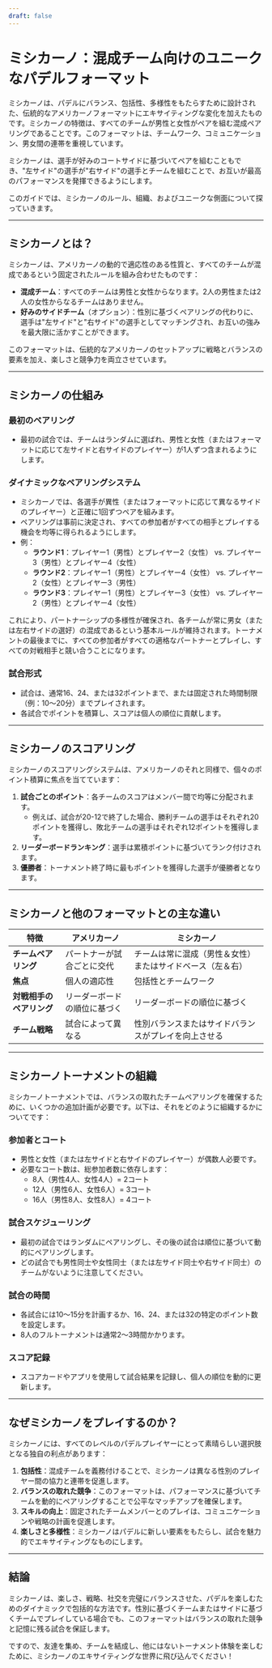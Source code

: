 ```yaml
---
draft: false
---
```

# ミシカーノ：混成チーム向けのユニークなパデルフォーマット

ミシカーノは、パデルにバランス、包括性、多様性をもたらすために設計された、伝統的なアメリカーノフォーマットにエキサイティングな変化を加えたものです。ミシカーノの特徴は、すべてのチームが男性と女性がペアを組む混成ペアリングであることです。このフォーマットは、チームワーク、コミュニケーション、男女間の連帯を重視しています。

ミシカーノは、選手が好みのコートサイドに基づいてペアを組むこともでき、"左サイド"の選手が"右サイド"の選手とチームを組むことで、お互いが最高のパフォーマンスを発揮できるようにします。

このガイドでは、ミシカーノのルール、組織、およびユニークな側面について探っていきます。

---

## **ミシカーノとは？**

ミシカーノは、アメリカーノの動的で適応性のある性質と、すべてのチームが混成であるという固定されたルールを組み合わせたものです：
- **混成チーム**：すべてのチームは男性と女性からなります。2人の男性または2人の女性からなるチームはありません。
- **好みのサイドチーム**（オプション）：性別に基づくペアリングの代わりに、選手は"左サイド"と"右サイド"の選手としてマッチングされ、お互いの強みを最大限に活かすことができます。

このフォーマットは、伝統的なアメリカーノのセットアップに戦略とバランスの要素を加え、楽しさと競争力を両立させています。

---

## **ミシカーノの仕組み**

### **最初のペアリング**
- 最初の試合では、チームはランダムに選ばれ、男性と女性（またはフォーマットに応じて左サイドと右サイドのプレイヤー）が1人ずつ含まれるようにします。

### **ダイナミックなペアリングシステム**
- ミシカーノでは、各選手が異性（またはフォーマットに応じて異なるサイドのプレイヤー）と正確に1回ずつペアを組みます。
- ペアリングは事前に決定され、すべての参加者がすべての相手とプレイする機会を均等に得られるようにします。
- 例：
  - **ラウンド1**：プレイヤー1（男性）とプレイヤー2（女性） vs. プレイヤー3（男性）とプレイヤー4（女性）
  - **ラウンド2**：プレイヤー1（男性）とプレイヤー4（女性） vs. プレイヤー2（女性）とプレイヤー3（男性）
  - **ラウンド3**：プレイヤー1（男性）とプレイヤー3（女性） vs. プレイヤー2（男性）とプレイヤー4（女性）

これにより、パートナーシップの多様性が確保され、各チームが常に男女（または左右サイドの選好）の混成であるという基本ルールが維持されます。トーナメントの最後までに、すべての参加者がすべての適格なパートナーとプレイし、すべての対戦相手と競い合うことになります。

### **試合形式**
- 試合は、通常16、24、または32ポイントまで、または固定された時間制限（例：10〜20分）までプレイされます。
- 各試合でポイントを積算し、スコアは個人の順位に貢献します。

---

## **ミシカーノのスコアリング**

ミシカーノのスコアリングシステムは、アメリカーノのそれと同様で、個々のポイント積算に焦点を当てています：

1. **試合ごとのポイント**：各チームのスコアはメンバー間で均等に分配されます。
   - 例えば、試合が20-12で終了した場合、勝利チームの選手はそれぞれ20ポイントを獲得し、敗北チームの選手はそれぞれ12ポイントを獲得します。
2. **リーダーボードランキング**：選手は累積ポイントに基づいてランク付けされます。
3. **優勝者**：トーナメント終了時に最もポイントを獲得した選手が優勝者となります。

---

## **ミシカーノと他のフォーマットとの主な違い**

| **特徴**              | **アメリカーノ**                                  | **ミシカーノ**                                    |
|---------------------------|-----------------------------------------------|------------------------------------------------|
| **チームペアリング**         | パートナーが試合ごとに交代               | チームは常に混成（男性＆女性）またはサイドベース（左＆右） |
| **焦点**                 | 個人の適応性                       | 包括性とチームワーク                       |
| **対戦相手のペアリング**      | リーダーボードの順位に基づく                | リーダーボードの順位に基づく                 |
| **チーム戦略**         | 試合によって異なる                     | 性別バランスまたはサイドバランスがプレイを向上させる   |

---

## **ミシカーノトーナメントの組織**

ミシカーノトーナメントでは、バランスの取れたチームペアリングを確保するために、いくつかの追加計画が必要です。以下は、それをどのように組織するかについてです：

### **参加者とコート**
- 男性と女性（または左サイドと右サイドのプレイヤー）が偶数人必要です。
- 必要なコート数は、総参加者数に依存します：
  - 8人（男性4人、女性4人）= 2コート
  - 12人（男性6人、女性6人）= 3コート
  - 16人（男性8人、女性8人）= 4コート

### **試合スケジューリング**
- 最初の試合ではランダムにペアリングし、その後の試合は順位に基づいて動的にペアリングします。
- どの試合でも男性同士や女性同士（または左サイド同士や右サイド同士）のチームがないように注意してください。

### **試合の時間**
- 各試合には10〜15分を計画するか、16、24、または32の特定のポイント数を設定します。
- 8人のフルトーナメントは通常2〜3時間かかります。

### **スコア記録**
- スコアカードやアプリを使用して試合結果を記録し、個人の順位を動的に更新します。

---

## **なぜミシカーノをプレイするのか？**

ミシカーノには、すべてのレベルのパデルプレイヤーにとって素晴らしい選択肢となる独自の利点があります：

1. **包括性**：混成チームを義務付けることで、ミシカーノは異なる性別のプレイヤー間の協力と連帯を促進します。
2. **バランスの取れた競争**：このフォーマットは、パフォーマンスに基づいてチームを動的にペアリングすることで公平なマッチアップを確保します。
3. **スキルの向上**：固定されたチームメンバーとのプレイは、コミュニケーションや戦略の計画を促進します。
4. **楽しさと多様性**：ミシカーノはパデルに新しい要素をもたらし、試合を魅力的でエキサイティングなものにします。

---

## **結論**

ミシカーノは、楽しさ、戦略、社交を完璧にバランスさせた、パデルを楽しむためのダイナミックで包括的な方法です。性別に基づくチームまたはサイドに基づくチームでプレイしている場合でも、このフォーマットはバランスの取れた競争と記憶に残る試合を保証します。

ですので、友達を集め、チームを結成し、他にはないトーナメント体験を楽しむために、ミシカーノのエキサイティングな世界に飛び込んでください！
